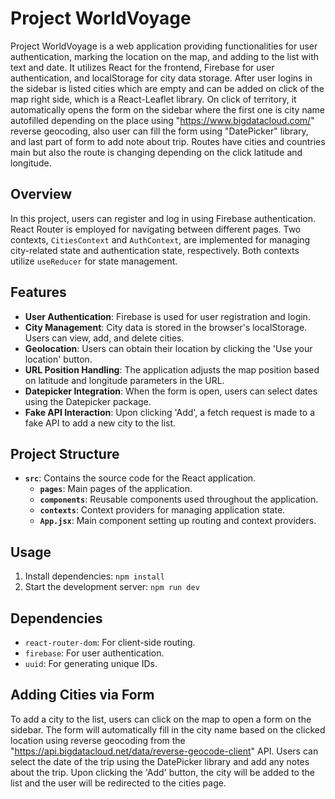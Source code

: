 # Project WorldVoyage

Project WorldVoyage is a web application providing functionalities for user authentication, marking the location on the map, and adding to the list with text and date. It utilizes React for the frontend, Firebase for user authentication, and localStorage for city data storage. After user logins in the sidebar is listed cities which are empty and can be added on click of the map right side, which is a React-Leaflet library. On click of territory, it automatically opens the form on the sidebar where the first one is city name autofilled depending on the place using "https://www.bigdatacloud.com/" reverse geocoding, also user can fill the form using "DatePicker" library, and last part of form to add note about trip. Routes have cities and countries main but also the route is changing depending on the click latitude and longitude.

## Overview

In this project, users can register and log in using Firebase authentication. React Router is employed for navigating between different pages. Two contexts, `CitiesContext` and `AuthContext`, are implemented for managing city-related state and authentication state, respectively. Both contexts utilize `useReducer` for state management.

## Features

- **User Authentication**: Firebase is used for user registration and login.
- **City Management**: City data is stored in the browser's localStorage. Users can view, add, and delete cities.
- **Geolocation**: Users can obtain their location by clicking the 'Use your location' button.
- **URL Position Handling**: The application adjusts the map position based on latitude and longitude parameters in the URL.
- **Datepicker Integration**: When the form is open, users can select dates using the Datepicker package.
- **Fake API Interaction**: Upon clicking 'Add', a fetch request is made to a fake API to add a new city to the list.

## Project Structure

- **`src`**: Contains the source code for the React application.
  - **`pages`**: Main pages of the application.
  - **`components`**: Reusable components used throughout the application.
  - **`contexts`**: Context providers for managing application state.
  - **`App.jsx`**: Main component setting up routing and context providers.

## Usage

1. Install dependencies: `npm install`
2. Start the development server: `npm run dev`

## Dependencies

- `react-router-dom`: For client-side routing.
- `firebase`: For user authentication.
- `uuid`: For generating unique IDs.

## Adding Cities via Form

To add a city to the list, users can click on the map to open a form on the sidebar. The form will automatically fill in the city name based on the clicked location using reverse geocoding from the "https://api.bigdatacloud.net/data/reverse-geocode-client" API. Users can select the date of the trip using the DatePicker library and add any notes about the trip. Upon clicking the 'Add' button, the city will be added to the list and the user will be redirected to the cities page.

